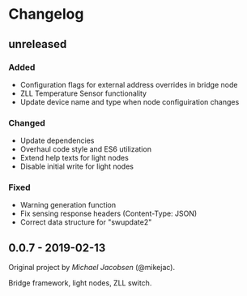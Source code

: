# Changelog

## unreleased

### Added
* Configuration flags for external address overrides in bridge node
* ZLL Temperature Sensor functionality
* Update device name and type when node configuiration changes

### Changed
* Update dependencies
* Overhaul code style and ES6 utilization
* Extend help texts for light nodes
* Disable initial write for light nodes

### Fixed
* Warning generation function
* Fix sensing response headers (Content-Type: JSON)
* Correct data structure for "swupdate2"

## 0.0.7 - 2019-02-13

Original project by _Michael Jacobsen_ (@mikejac).

Bridge framework, light nodes, ZLL switch.
